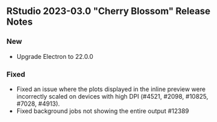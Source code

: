 
## RStudio 2023-03.0 "Cherry Blossom" Release Notes

### New
- Upgrade Electron to 22.0.0

### Fixed

- Fixed an issue where the plots displayed in the inline preview were incorrectly scaled on devices with high DPI (#4521, #2098, #10825, #7028, #4913).
- Fixed background jobs not showing the entire output #12389

